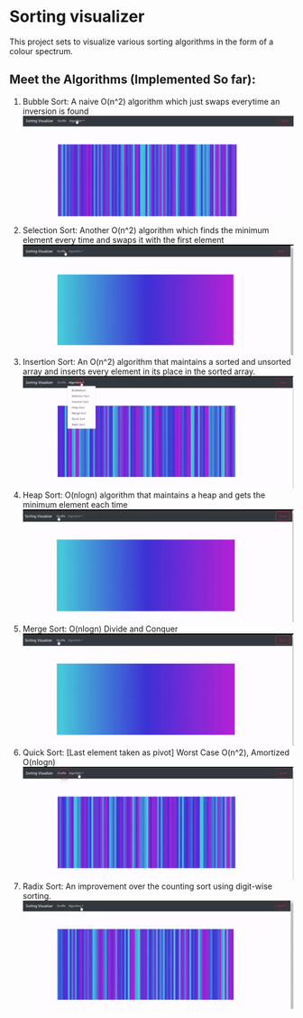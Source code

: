 # Sorting visualizer

This project sets to visualize various sorting algorithms in the form of a colour spectrum.

## Meet the Algorithms (Implemented So far):

1. Bubble Sort: A naive O(n^2) algorithm which just swaps everytime an inversion is found
![](src/images/Bubble.gif)
2. Selection Sort: Another O(n^2) algorithm which finds the minimum element every time and swaps it with the first element
![](src/images/Sel.gif)
3. Insertion Sort: An O(n^2) algorithm that maintains a sorted and unsorted array and inserts every element in its place in the sorted array.
![](src/images/Ins.gif)
4. Heap Sort: O(nlogn) algorithm that maintains a heap and gets the minimum element each time
![](src/images/Heap.gif)
5. Merge Sort: O(nlogn) Divide and Conquer
![](src/images/Merge.gif)
6. Quick Sort: [Last element taken as pivot] Worst Case O(n^2), Amortized O(nlogn)
![](src/images/Quick.gif)
7. Radix Sort: An improvement over the counting sort using digit-wise sorting. 
![](src/images/Radix.gif)
